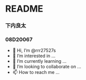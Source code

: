 # README
### 下内良太
### 08D20067

- 👋 Hi, I’m @rrr27527s
- 👀 I’m interested in ...
- 🌱 I’m currently learning ...
- 💞️ I’m looking to collaborate on ...
- 📫 How to reach me ...

<!---
rrr27527s/rrr27527s is a ✨ special ✨ repository because its `README.md` (this file) appears on your GitHub profile.
You can click the Preview link to take a look at your changes.
--->
